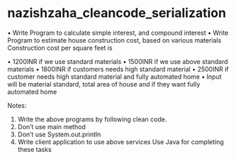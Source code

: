# nazishzaha_cleancode_serialization
• Write Program to calculate simple interest, and compound interest
• Write Program to estimate house construction cost, based on various
materials
Construction cost per square feet is

• 1200INR if we use standard materials
• 1500INR if we use above standard materials
• 1800INR if customers needs high standard material
• 2500INR if customer needs high standard material and fully
automated home
• Input will be material standard, total area of house and if they want
fully automated home

Notes:
1. Write the above programs by following clean code.
2. Don’t use main method
3. Don’t use System.out.println
4. Write client application to use above services
Use Java for completing these tasks
